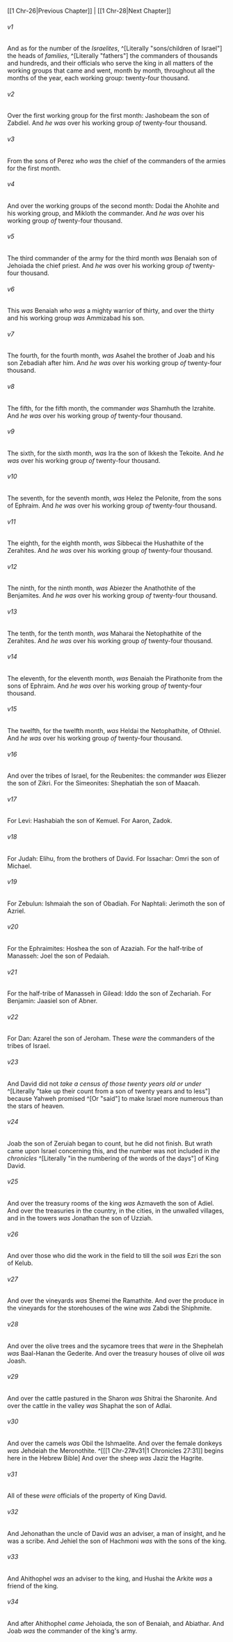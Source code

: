 ﻿---
aliases:
  - 1 Chronicles 27
---

[[1 Chr-26|Previous Chapter]] | [[1 Chr-28|Next Chapter]]

###### v1
And as for the number of the _Israelites_, ^[Literally "sons/children of Israel"] the heads of _families_, ^[Literally "fathers"] the commanders of thousands and hundreds, and their officials who serve the king in all matters of the working groups that came and went, month by month, throughout all the months of the year, each working group: twenty-four thousand.

###### v2
Over the first working group for the first month: Jashobeam the son of Zabdiel. And _he was_ over his working group _of_ twenty-four thousand.

###### v3
From the sons of Perez _who was_ the chief of the commanders of the armies for the first month.

###### v4
And over the working groups of the second month: Dodai the Ahohite and his working group, and Mikloth the commander. And _he was_ over his working group _of_ twenty-four thousand.

###### v5
The third commander of the army for the third month _was_ Benaiah son of Jehoiada the chief priest. And _he was_ over his working group _of_ twenty-four thousand.

###### v6
This _was_ Benaiah _who was_ a mighty warrior of thirty, and over the thirty and his working group _was_ Ammizabad his son.

###### v7
The fourth, for the fourth month, _was_ Asahel the brother of Joab and his son Zebadiah after him. And _he was_ over his working group _of_ twenty-four thousand.

###### v8
The fifth, for the fifth month, the commander _was_ Shamhuth the Izrahite. And _he was_ over his working group _of_ twenty-four thousand.

###### v9
The sixth, for the sixth month, _was_ Ira the son of Ikkesh the Tekoite. And _he was_ over his working group _of_ twenty-four thousand.

###### v10
The seventh, for the seventh month, _was_ Helez the Pelonite, from the sons of Ephraim. And _he was_ over his working group _of_ twenty-four thousand.

###### v11
The eighth, for the eighth month, _was_ Sibbecai the Hushathite of the Zerahites. And _he was_ over his working group _of_ twenty-four thousand.

###### v12
The ninth, for the ninth month, _was_ Abiezer the Anathothite of the Benjamites. And _he was_ over his working group _of_ twenty-four thousand.

###### v13
The tenth, for the tenth month, _was_ Maharai the Netophathite of the Zerahites. And _he was_ over his working group _of_ twenty-four thousand.

###### v14
The eleventh, for the eleventh month, _was_ Benaiah the Pirathonite from the sons of Ephraim. And _he was_ over his working group _of_ twenty-four thousand.

###### v15
The twelfth, for the twelfth month, _was_ Heldai the Netophathite, of Othniel. And _he was_ over his working group _of_ twenty-four thousand.

###### v16
And over the tribes of Israel, for the Reubenites: the commander _was_ Eliezer the son of Zikri. For the Simeonites: Shephatiah the son of Maacah.

###### v17
For Levi: Hashabiah the son of Kemuel. For Aaron, Zadok.

###### v18
For Judah: Elihu, from the brothers of David. For Issachar: Omri the son of Michael.

###### v19
For Zebulun: Ishmaiah the son of Obadiah. For Naphtali: Jerimoth the son of Azriel.

###### v20
For the Ephraimites: Hoshea the son of Azaziah. For the half-tribe of Manasseh: Joel the son of Pedaiah.

###### v21
For the half-tribe of Manasseh in Gilead: Iddo the son of Zechariah. For Benjamin: Jaasiel son of Abner.

###### v22
For Dan: Azarel the son of Jeroham. These _were_ the commanders of the tribes of Israel.

###### v23
And David did not _take a census of those twenty years old or under_ ^[Literally "take up their count from a son of twenty years and to less"] because Yahweh promised ^[Or "said"] to make Israel more numerous than the stars of heaven.

###### v24
Joab the son of Zeruiah began to count, but he did not finish. But wrath came upon Israel concerning this, and the number was not included in _the chronicles_ ^[Literally "in the numbering of the words of the days"] of King David.

###### v25
And over the treasury rooms of the king _was_ Azmaveth the son of Adiel. And over the treasuries in the country, in the cities, in the unwalled villages, and in the towers _was_ Jonathan the son of Uzziah.

###### v26
And over those who did the work in the field to till the soil _was_ Ezri the son of Kelub.

###### v27
And over the vineyards _was_ Shemei the Ramathite. And over the produce in the vineyards for the storehouses of the wine _was_ Zabdi the Shiphmite.

###### v28
And over the olive trees and the sycamore trees that _were_ in the Shephelah _was_ Baal-Hanan the Gederite. And over the treasury houses of olive oil _was_ Joash.

###### v29
And over the cattle pastured in the Sharon _was_ Shitrai the Sharonite. And over the cattle in the valley _was_ Shaphat the son of Adlai.

###### v30
And over the camels _was_ Obil the Ishmaelite. And over the female donkeys _was_ Jehdeiah the Meronothite. ^[[[1 Chr-27#v31|1 Chronicles 27:31]] begins here in the Hebrew Bible] And over the sheep _was_ Jaziz the Hagrite.

###### v31
All of these _were_ officials of the property of King David.

###### v32
And Jehonathan the uncle of David _was_ an adviser, a man of insight, and he was a scribe. And Jehiel the son of Hachmoni _was_ with the sons of the king.

###### v33
And Ahithophel _was_ an adviser to the king, and Hushai the Arkite _was_ a friend of the king.

###### v34
And after Ahithophel _came_ Jehoiada, the son of Benaiah, and Abiathar. And Joab _was_ the commander of the king's army.
